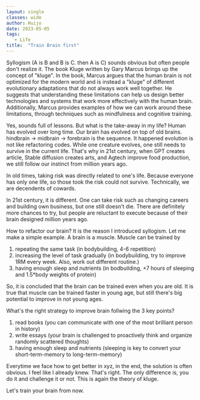 ```yaml
---
layout: single
classes: wide
author: Huijo
date: 2023-05-05
tags:
   - Life
title:  "Train Brain first"
---
```


Syllogism (A is B and B is C. then A is C) sounds obvious but often people don't realize it.
The book Kluge written by Gary Marcus brings up the concept of "kluge".
In the book, Marcus argues that the human brain is not optimized for the modern world and is instead a "kluge" of different evolutionary adaptations that do not always work well together. He suggests that understanding these limitations can help us design better technologies and systems that work more effectively with the human brain. Additionally, Marcus provides examples of how we can work around these limitations, through techniques such as mindfulness and cognitive training.

Yes, sounds full of lessons. But what is the take-away in my life?
Human has evolved over long time. 
Our brain has evolved on top of old brains. 
hindbrain -> midbrain -> forebrain is the sequence.
It happened evolution is not like refactoring codes.
While one creature evolves, one still needs to survive in the current life.
That's why in 21st century, when GPT creates article, Stable diffusion creates arts, and Agtech improve food production, we still follow our instinct from million years ago.

In old times, taking risk was directly related to one's life. 
Because everyone has only one life, so those took the risk could not survive.
Technically, we are decendents of cowards.

In 21st century, it is different. 
One can take risk such as changing careers and building own business, but one still doesn't die. 
There are definitely more chances to try, but people are reluctant to execute because of their brain designed million years ago.

How to refactor our brain?
It is the reason I introduced syllogism.
Let me make a simple example.
A brain is a muscle.
Muscle can be trained by 
1. repeating the same task (in bodybuilding, 4-6 repetition)
2. increasing the level of task gradually (in bodybuilding, try to improve 1RM every week. Also, work out different routine.)
3. having enough sleep and nutrients (in bodbuilding, +7 hours of sleeping and 1.5*body weights of protein)

So, it is concluded that the brain can be trained even when you are old.
It is true that muscle can be trained faster in young age, but still there's big potential to improve in not young ages.

What's the right strategy to improve brain follwing the 3 key points?
1. read books (you can communicate with one of the most brilliant person in history)
2. write essays (your brain is challenged to proactively think and organize randomly scattered thoughts)
3. having enough sleep and nutrients (sleeping is key to convert your short-term-memory to long-term-memory)

Everytime we face how to get better in xyz, in the end, the solution is often obvious.
I feel like I already knew.
That's right.
The only difference is, you do it and challenge it or not.
This is again the theory of kluge.

Let's train your brain from now.
